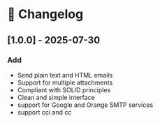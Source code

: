 # 📜 Changelog

## [1.0.0] - 2025-07-30
### Add
- Send plain text and HTML emails
- Support for multiple attachments
- Compliant with SOLID principles
- Clean and simple interface
- support for Google and Orange SMTP services
- support cci and cc
